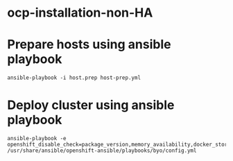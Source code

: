 # ocp-installation-non-HA


# Prepare hosts using ansible playbook

```
ansible-playbook -i host.prep host-prep.yml
```

# Deploy cluster using ansible playbook

```
ansible-playbook -e openshift_disable_check=package_version,memory_availability,docker_storage /usr/share/ansible/openshift-ansible/playbooks/byo/config.yml
```